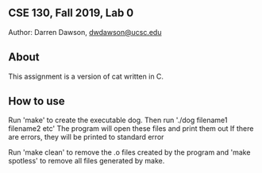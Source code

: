## CSE 130, Fall 2019, Lab 0
Author: Darren Dawson, dwdawson@ucsc.edu

## About
This assignment is a version of cat written in C.

## How to use
Run 'make'  to create the executable dog.
Then run './dog filename1 filename2 etc'
The program will open these files and print them out
If there are errors, they will be printed to standard error

Run 'make clean' to remove the .o files created by the program and 'make spotless' to remove all files generated by make. 
